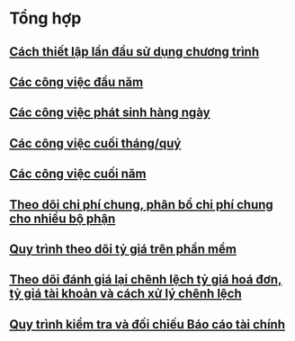 # Tổng hợp

## [Cách thiết lập lần đầu sử dụng chương trình](cac-thiet-lap-lan-dau-su-dung-chuong-trinh/)

## [Các công việc đầu năm](cac-cong-viec-dau-nam.md)

## [Các công việc phát sinh hàng ngày](cac-cong-viec-phat-sinh-hang-ngay/)

## [Các công việc cuối tháng/quý](cac-cong-viec-cuoi-thang-quy/)

## [Các công việc cuối năm](cac-cong-viec-cuoi-nam/)

## [Theo dõi chi phí chung, phân bổ chi phí chung cho nhiều bộ phận](theo-doi-chi-phi-chung-phan-bo-chi-phi-chung-cho-nhieu-bo-phan.md)

## [Quy trình theo dõi tỷ giá trên phần mềm](quy-trinh-theo-doi-ty-gia-tren-phan-mem.md)

## [Theo dõi đánh giá lại chênh lệch tỷ giá hoá đơn, tỷ giá tài khoản và cách xử lý chênh lệch](theo-doi-danh-gia-lai-chenh-lech-ty-gia-hoa-don-ty-gia-tai-khoan-va-cach-xu-ly-chenh-lech.md)

## [Quy trình kiểm tra và đối chiếu Báo cáo tài chính](quy-trinh-kiem-tra-va-doi-chieu-bao-cao-tai-chinh.md)







##
